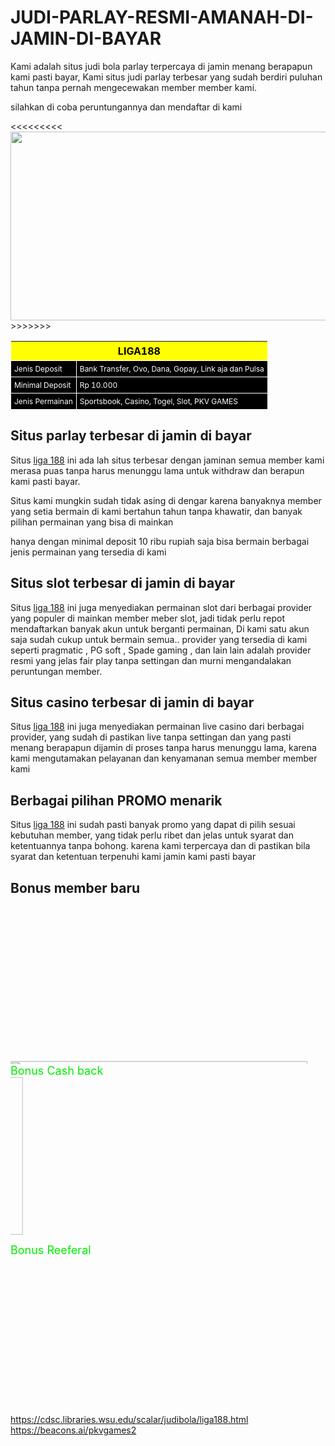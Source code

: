 # JUDI-PARLAY-RESMI-AMANAH-DI-JAMIN-DI-BAYAR
Kami adalah situs judi bola parlay terpercaya di jamin menang berapapun kami pasti bayar, Kami situs judi parlay terbesar yang sudah berdiri puluhan tahun tanpa pernah mengecewakan member member kami.

silahkan di coba peruntungannya dan mendaftar di kami 

 <<<<<<<<<  <blink><a href="https://link2.situsliga.com/?ref=4DDDFB" ><img src="https://juragananime.id/wp-content/uploads/2022/05/register-gif.gif" width="800" height="302" 
 style="display:block; margin:auto;" > </a></blink>>>>>>>>



<table><thead style="text-align: center; background: YELLOW; color: black;"><tr><th colspan="3" style="padding: 5px;">LIGA188</th></tr></thead><tbody style="background: black; color: white;"><tr><td style="border: 1px solid white; font-size: 12px; padding: 5px;">Jenis Deposit</td><td style="border: 1px solid white; font-size: 12px; padding: 5px;">Bank Transfer, Ovo, Dana, Gopay, Link aja dan Pulsa</td></tr><tr><td style="border: 1px solid white; font-size: 12px; padding: 5px;">Minimal Deposit</td><td style="border: 1px solid white; font-size: 12px; padding: 5px;">Rp 10.000</td></tr><tr><td style="border: 1px solid white; font-size: 12px; padding: 5px;">Jenis Permainan</td><td style="border: 1px solid white; font-size: 12px; padding: 5px;">Sportsbook, Casino, Togel, Slot, PKV GAMES</td></tr></tbody></table>


   ## Situs parlay terbesar di jamin di bayar </font> 

Situs <a href="https://link2.situsliga.com/?ref=4DDDFB" > liga 188</a> ini ada lah situs terbesar dengan jaminan semua member kami merasa puas tanpa harus menunggu lama untuk withdraw dan berapun kami pasti bayar.  

Situs kami mungkin sudah tidak asing di dengar karena banyaknya member yang setia bermain di kami bertahun tahun tanpa khawatir, dan banyak pilihan permainan yang bisa di mainkan 

hanya dengan minimal deposit 10 ribu rupiah saja bisa bermain berbagai jenis permainan yang tersedia di kami 


 ## Situs slot terbesar di jamin di bayar

Situs <a href="https://link2.situsliga.com/?ref=4DDDFB" > liga 188</a> ini juga menyediakan permainan slot dari berbagai provider yang populer di mainkan member meber slot, jadi tidak perlu repot mendaftarkan banyak akun untuk berganti permainan, Di kami satu akun saja sudah cukup untuk bermain semua.. 
provider yang tersedia di kami seperti pragmatic , PG soft , Spade gaming , dan lain lain adalah provider resmi yang jelas fair play tanpa settingan dan murni mengandalakan peruntungan member. 

## Situs casino terbesar di jamin di bayar </font><br>

Situs <a href="https://link2.situsliga.com/?ref=4DDDFB" > liga 188</a> ini juga menyediakan permainan live casino dari berbagai provider, yang sudah di pastikan live tanpa settingan dan yang pasti menang berapapun dijamin di proses tanpa harus menunggu lama, karena kami mengutamakan pelayanan dan kenyamanan semua member member kami

## Berbagai pilihan PROMO menarik 

Situs <a href="situsliga.com/?ref=4DDDFB" > liga 188</a> ini sudah pasti banyak promo yang dapat di pilih sesuai kebutuhan member, yang tidak perlu ribet dan jelas untuk syarat dan ketentuannya tanpa bohong. karena kami terpercaya dan di pastikan bila syarat dan ketentuan terpenuhi kami jamin kami pasti bayar

 ## Bonus member baru </font><br>
<marquee direction="up" ><a href="https://link2.situsliga.com/?ref=4DDDFB" > <img src="https://ketentuan.com/liga188/assets/new-member.jpg" width="475" height="252">  </a></marquee>
<font color="gree" size="4"> Bonus Cash back </font><br>
<marquee direction="right"><a href="https://link2.situsliga.com/?ref=4DDDFB" >
<img src="https://ketentuan.com/liga188/assets/cashback-sportsbook.jpg" width="475" height="252"
 style="display:block; margin:auto;" > </a></marquee>

<font color="gree" size="4"> Bonus Reeferal </font><br>
<marquee><a href="https://link2.situsliga.com/?ref=4DDDFB" >
<img src="https://ketentuan.com/liga188/assets/bonus-referral.jpg" width="475" height="252"
 style="display:block; margin:auto;" > </a></marquee>
https://cdsc.libraries.wsu.edu/scalar/judibola/liga188.html
https://beacons.ai/pkvgames2

